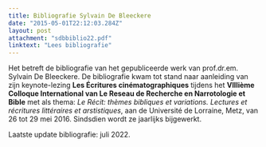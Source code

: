 ```yaml
---
title: Bibliografie Sylvain De Bleeckere
date: "2015-05-01T22:12:03.284Z"
layout: post
attachment: "sdbbiblio22.pdf"
linktext: "Lees bibliografie"
---
```

Het betreft de bibliografie van het gepubliceerde werk van prof.dr.em. Sylvain De Bleeckere. De bibliografie kwam tot stand naar aanleiding van zijn keynote-lezing **Les Écritures cinématographiques** tijdens het **VIIIième Colloque International van Le Reseau de Recherche en Narrotologie et Bible** met als thema: _Le Récit: thèmes bibliques et variations. Lectures et récritures littéraires et arstistiques_, aan de Université de Lorraine, Metz, van 26 tot 29 mei 2016. Sindsdien wordt ze jaarlijks bijgewerkt.

Laatste update bibliografie: juli 2022.
